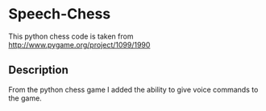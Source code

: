 # Speech-Chess
This python chess code is taken from http://www.pygame.org/project/1099/1990

## Description
From the python chess game I added the ability to give voice commands to the game.
